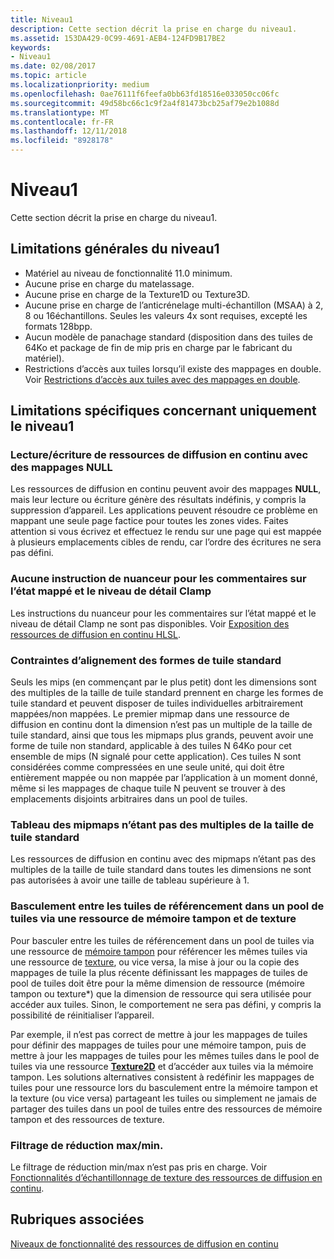 ```yaml
---
title: Niveau1
description: Cette section décrit la prise en charge du niveau1.
ms.assetid: 153DA429-0C99-4691-AEB4-124FD9B17BE2
keywords:
- Niveau1
ms.date: 02/08/2017
ms.topic: article
ms.localizationpriority: medium
ms.openlocfilehash: 0ae76111f6feefa0bb63fd18516e033050cc06fc
ms.sourcegitcommit: 49d58bc66c1c9f2a4f81473bcb25af79e2b1088d
ms.translationtype: MT
ms.contentlocale: fr-FR
ms.lasthandoff: 12/11/2018
ms.locfileid: "8928178"
---
```

# <a name="tier-1"></a>Niveau1


Cette section décrit la prise en charge du niveau1.

## <a name="span-idtier1generallimitationsspanspan-idtier1generallimitationsspanspan-idtier1generallimitationsspantier-1-general-limitations"></a><span id="Tier_1_general_limitations"></span><span id="tier_1_general_limitations"></span><span id="TIER_1_GENERAL_LIMITATIONS"></span>Limitations générales du niveau1


-   Matériel au niveau de fonctionnalité 11.0 minimum.
-   Aucune prise en charge du matelassage.
-   Aucune prise en charge de la Texture1D ou Texture3D.
-   Aucune prise en charge de l’anticrénelage multi-échantillon (MSAA) à 2, 8 ou 16échantillons. Seules les valeurs 4x sont requises, excepté les formats 128bpp.
-   Aucun modèle de panachage standard (disposition dans des tuiles de 64Ko et package de fin de mip pris en charge par le fabricant du matériel).
-   Restrictions d’accès aux tuiles lorsqu’il existe des mappages en double. Voir [Restrictions d’accès aux tuiles avec des mappages en double](tile-access-limitations-with-duplicate-mappings.md).

## <a name="span-idspecificlimitationsaffectingtier1onlyspanspan-idspecificlimitationsaffectingtier1onlyspanspan-idspecificlimitationsaffectingtier1onlyspanspecific-limitations-affecting-tier-1-only"></a><span id="Specific_limitations_affecting_tier_1_only"></span><span id="specific_limitations_affecting_tier_1_only"></span><span id="SPECIFIC_LIMITATIONS_AFFECTING_TIER_1_ONLY"></span>Limitations spécifiques concernant uniquement le niveau1


### <a name="span-idreadingwritingtostreamingresourcesthathavenullmappingsspanspan-idreadingwritingtostreamingresourcesthathavenullmappingsspanspan-idreadingwritingtostreamingresourcesthathavenullmappingsspanreadingwriting-to-streaming-resources-that-have-null-mappings"></a><span id="Reading_writing_to_streaming_resources_that_have_NULL_mappings"></span><span id="reading_writing_to_streaming_resources_that_have_null_mappings"></span><span id="READING_WRITING_TO_STREAMING_RESOURCES_THAT_HAVE_NULL_MAPPINGS"></span>Lecture/écriture de ressources de diffusion en continu avec des mappages NULL

Les ressources de diffusion en continu peuvent avoir des mappages **NULL**, mais leur lecture ou écriture génère des résultats indéfinis, y compris la suppression d’appareil. Les applications peuvent résoudre ce problème en mappant une seule page factice pour toutes les zones vides. Faites attention si vous écrivez et effectuez le rendu sur une page qui est mappée à plusieurs emplacements cibles de rendu, car l’ordre des écritures ne sera pas défini.

### <a name="span-idnoshaderinstructionsforclampinglodandmappedstatusfeedbackspanspan-idnoshaderinstructionsforclampinglodandmappedstatusfeedbackspanspan-idnoshaderinstructionsforclampinglodandmappedstatusfeedbackspanno-shader-instructions-for-clamping-lod-and-mapped-status-feedback"></a><span id="No_shader_instructions_for_clamping_LOD_and_mapped_status_feedback"></span><span id="no_shader_instructions_for_clamping_lod_and_mapped_status_feedback"></span><span id="NO_SHADER_INSTRUCTIONS_FOR_CLAMPING_LOD_AND_MAPPED_STATUS_FEEDBACK"></span>Aucune instruction de nuanceur pour les commentaires sur l’état mappé et le niveau de détail Clamp

Les instructions du nuanceur pour les commentaires sur l’état mappé et le niveau de détail Clamp ne sont pas disponibles. Voir [Exposition des ressources de diffusion en continu HLSL](hlsl-streaming-resources-exposure.md).

### <a name="span-idalignmentconstraintsforstandardtileshapesspanspan-idalignmentconstraintsforstandardtileshapesspanspan-idalignmentconstraintsforstandardtileshapesspanalignment-constraints-for-standard-tile-shapes"></a><span id="Alignment_constraints_for_standard_tile_shapes"></span><span id="alignment_constraints_for_standard_tile_shapes"></span><span id="ALIGNMENT_CONSTRAINTS_FOR_STANDARD_TILE_SHAPES"></span>Contraintes d’alignement des formes de tuile standard

Seuls les mips (en commençant par le plus petit) dont les dimensions sont des multiples de la taille de tuile standard prennent en charge les formes de tuile standard et peuvent disposer de tuiles individuelles arbitrairement mappées/non mappées. Le premier mipmap dans une ressource de diffusion en continu dont la dimension n’est pas un multiple de la taille de tuile standard, ainsi que tous les mipmaps plus grands, peuvent avoir une forme de tuile non standard, applicable à des tuiles N 64Ko pour cet ensemble de mips (N signalé pour cette application). Ces tuiles N sont considérées comme compressées en une seule unité, qui doit être entièrement mappée ou non mappée par l’application à un moment donné, même si les mappages de chaque tuile N peuvent se trouver à des emplacements disjoints arbitraires dans un pool de tuiles.

### <a name="span-idarrayofmipmapsthatarentamultipleofstandardtilesizespanspan-idarrayofmipmapsthatarentamultipleofstandardtilesizespanspan-idarrayofmipmapsthatarentamultipleofstandardtilesizespanarray-of-mipmaps-that-arent-a-multiple-of-standard-tile-size"></a><span id="Array_of_mipmaps_that_aren_t_a_multiple_of_standard_tile_size"></span><span id="array_of_mipmaps_that_aren_t_a_multiple_of_standard_tile_size"></span><span id="ARRAY_OF_MIPMAPS_THAT_AREN_T_A_MULTIPLE_OF_STANDARD_TILE_SIZE"></span>Tableau des mipmaps n’étant pas des multiples de la taille de tuile standard

Les ressources de diffusion en continu avec des mipmaps n’étant pas des multiples de la taille de tuile standard dans toutes les dimensions ne sont pas autorisées à avoir une taille de tableau supérieure à 1.

### <a name="span-idswitchingbetweenreferencingtilesinatilepoolviaabufferandtextureresourcespanspan-idswitchingbetweenreferencingtilesinatilepoolviaabufferandtextureresourcespanspan-idswitchingbetweenreferencingtilesinatilepoolviaabufferandtextureresourcespanswitching-between-referencing-tiles-in-a-tile-pool-via-a-buffer-and-texture-resource"></a><span id="Switching_between_referencing_tiles_in_a_tile_pool_via_a_Buffer_and_Texture_resource"></span><span id="switching_between_referencing_tiles_in_a_tile_pool_via_a_buffer_and_texture_resource"></span><span id="SWITCHING_BETWEEN_REFERENCING_TILES_IN_A_TILE_POOL_VIA_A_BUFFER_AND_TEXTURE_RESOURCE"></span>Basculement entre les tuiles de référencement dans un pool de tuiles via une ressource de mémoire tampon et de texture

Pour basculer entre les tuiles de référencement dans un pool de tuiles via une ressource de [mémoire tampon](introduction-to-buffers.md) pour référencer les mêmes tuiles via une ressource de [texture](introduction-to-textures.md), ou vice versa, la mise à jour ou la copie des mappages de tuile la plus récente définissant les mappages de tuiles de pool de tuiles doit être pour la même dimension de ressource (mémoire tampon ou texture\*) que la dimension de ressource qui sera utilisée pour accéder aux tuiles. Sinon, le comportement ne sera pas défini, y compris la possibilité de réinitialiser l’appareil.

Par exemple, il n’est pas correct de mettre à jour les mappages de tuiles pour définir des mappages de tuiles pour une mémoire tampon, puis de mettre à jour les mappages de tuiles pour les mêmes tuiles dans le pool de tuiles via une ressource [**Texture2D**](https://msdn.microsoft.com/library/windows/desktop/ff471525) et d’accéder aux tuiles via la mémoire tampon. Les solutions alternatives consistent à redéfinir les mappages de tuiles pour une ressource lors du basculement entre la mémoire tampon et la texture (ou vice versa) partageant les tuiles ou simplement ne jamais de partager des tuiles dans un pool de tuiles entre des ressources de mémoire tampon et des ressources de texture.

### <a name="span-idminmaxreductionfilteringspanspan-idminmaxreductionfilteringspanspan-idminmaxreductionfilteringspanminmax-reduction-filtering"></a><span id="Min_Max_reduction_filtering"></span><span id="min_max_reduction_filtering"></span><span id="MIN_MAX_REDUCTION_FILTERING"></span>Filtrage de réduction max/min.

Le filtrage de réduction min/max n’est pas pris en charge. Voir [Fonctionnalités d’échantillonnage de texture des ressources de diffusion en continu](streaming-resources-texture-sampling-features.md).

## <a name="span-idrelated-topicsspanrelated-topics"></a><span id="related-topics"></span>Rubriques associées


[Niveaux de fonctionnalité des ressources de diffusion en continu](streaming-resources-features-tiers.md)

 

 




